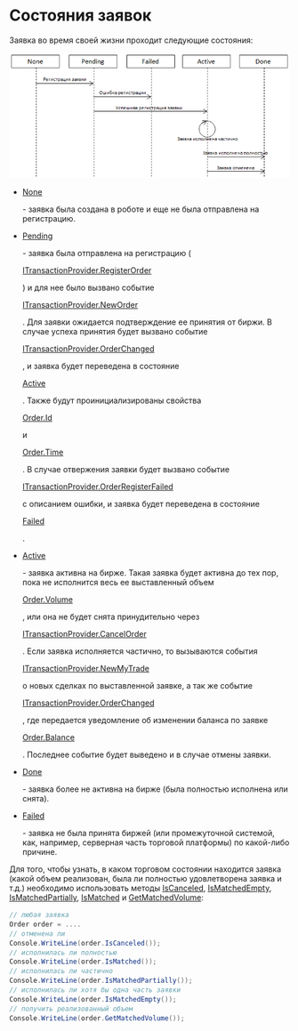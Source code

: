# Состояния заявок

Заявка во время своей жизни проходит следующие состояния:

![OrderStates](../images/OrderStates.png)

- [None](xref:StockSharp.Messages.OrderStates.None)

   \- заявка была создана в роботе и еще не была отправлена на регистрацию. 
- [Pending](xref:StockSharp.Messages.OrderStates.Pending)

   \- заявка была отправлена на регистрацию (

  [ITransactionProvider.RegisterOrder](xref:StockSharp.BusinessEntities.ITransactionProvider.RegisterOrder)

  ) и для нее было вызвано событие 

  [ITransactionProvider.NewOrder](xref:StockSharp.BusinessEntities.ITransactionProvider.NewOrder)

  . Для заявки ожидается подтверждение ее принятия от биржи. В случае успеха принятия будет вызвано событие 

  [ITransactionProvider.OrderChanged](xref:StockSharp.BusinessEntities.ITransactionProvider.OrderChanged)

  , и заявка будет переведена в состояние 

  [Active](xref:StockSharp.Messages.OrderStates.Active)

  . Также будут проинициализированы свойства 

  [Order.Id](xref:StockSharp.BusinessEntities.Order.Id)

   и 

  [Order.Time](xref:StockSharp.BusinessEntities.Order.Time)

  . В случае отвержения заявки будет вызвано событие 

  [ITransactionProvider.OrderRegisterFailed](xref:StockSharp.BusinessEntities.ITransactionProvider.OrderRegisterFailed)

   с описанием ошибки, и заявка будет переведена в состояние 

  [Failed](xref:StockSharp.Messages.OrderStates.Failed)

  . 
- [Active](xref:StockSharp.Messages.OrderStates.Active)

   \- заявка активна на бирже. Такая заявка будет активна до тех пор, пока не исполнится весь ее выставленный объем 

  [Order.Volume](xref:StockSharp.BusinessEntities.Order.Volume)

  , или она не будет снята принудительно через 

  [ITransactionProvider.CancelOrder](xref:StockSharp.BusinessEntities.ITransactionProvider.CancelOrder)

  . Если заявка исполняется частично, то вызываются события 

  [ITransactionProvider.NewMyTrade](xref:StockSharp.BusinessEntities.ITransactionProvider.NewMyTrade)

   о новых сделках по выставленной заявке, а так же событие 

  [ITransactionProvider.OrderChanged](xref:StockSharp.BusinessEntities.ITransactionProvider.OrderChanged)

  , где передается уведомление об изменении баланса по заявке 

  [Order.Balance](xref:StockSharp.BusinessEntities.Order.Balance)

  . Последнее событие будет выведено и в случае отмены заявки.
- [Done](xref:StockSharp.Messages.OrderStates.Done)

   \- заявка более не активна на бирже (была полностью исполнена или снята). 
- [Failed](xref:StockSharp.Messages.OrderStates.Failed)

   \- заявка не была принята биржей (или промежуточной системой, как, например, серверная часть торговой платформы) по какой\-либо причине. 

Для того, чтобы узнать, в каком торговом состоянии находится заявка (какой объем реализован, была ли полностью удовлетворена заявка и т.д.) необходимо использовать методы [IsCanceled](xref:StockSharp.Algo.TraderHelper.IsCanceled), [IsMatchedEmpty](xref:StockSharp.Algo.TraderHelper.IsMatchedEmpty), [IsMatchedPartially](xref:StockSharp.Algo.TraderHelper.IsMatchedPartially), [IsMatched](xref:StockSharp.Algo.TraderHelper.IsMatched) и [GetMatchedVolume](xref:StockSharp.Algo.TraderHelper.GetMatchedVolume):

```cs
// любая заявка
Order order = ....
// отменена ли
Console.WriteLine(order.IsCanceled());
// исполнилась ли полностью
Console.WriteLine(order.IsMatched());
// исполнилась ли частично
Console.WriteLine(order.IsMatchedPartially());
// исполнилась ли хотя бы одна часть заявки 
Console.WriteLine(order.IsMatchedEmpty());
// получить реализованный объем
Console.WriteLine(order.GetMatchedVolume());
```
